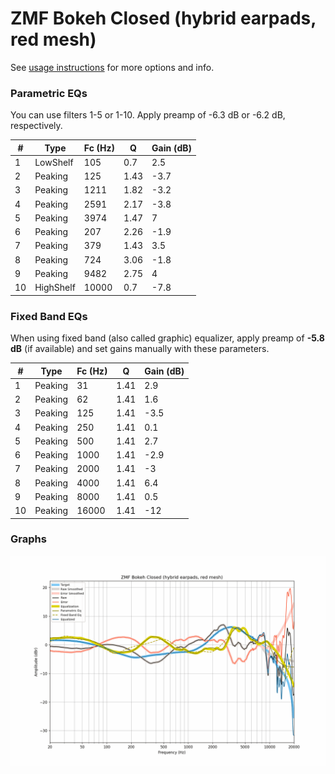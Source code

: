 # ZMF Bokeh Closed (hybrid earpads, red mesh)
See [usage instructions](https://github.com/jaakkopasanen/AutoEq#usage) for more options and info.

### Parametric EQs
You can use filters 1-5 or 1-10. Apply preamp of -6.3 dB or -6.2 dB, respectively.

|   # | Type      |   Fc (Hz) |    Q |   Gain (dB) |
|-----|-----------|-----------|------|-------------|
|   1 | LowShelf  |       105 | 0.7  |         2.5 |
|   2 | Peaking   |       125 | 1.43 |        -3.7 |
|   3 | Peaking   |      1211 | 1.82 |        -3.2 |
|   4 | Peaking   |      2591 | 2.17 |        -3.8 |
|   5 | Peaking   |      3974 | 1.47 |         7   |
|   6 | Peaking   |       207 | 2.26 |        -1.9 |
|   7 | Peaking   |       379 | 1.43 |         3.5 |
|   8 | Peaking   |       724 | 3.06 |        -1.8 |
|   9 | Peaking   |      9482 | 2.75 |         4   |
|  10 | HighShelf |     10000 | 0.7  |        -7.8 |

### Fixed Band EQs
When using fixed band (also called graphic) equalizer, apply preamp of **-5.8 dB** (if available) and set gains manually with these parameters.

|   # | Type    |   Fc (Hz) |    Q |   Gain (dB) |
|-----|---------|-----------|------|-------------|
|   1 | Peaking |        31 | 1.41 |         2.9 |
|   2 | Peaking |        62 | 1.41 |         1.6 |
|   3 | Peaking |       125 | 1.41 |        -3.5 |
|   4 | Peaking |       250 | 1.41 |         0.1 |
|   5 | Peaking |       500 | 1.41 |         2.7 |
|   6 | Peaking |      1000 | 1.41 |        -2.9 |
|   7 | Peaking |      2000 | 1.41 |        -3   |
|   8 | Peaking |      4000 | 1.41 |         6.4 |
|   9 | Peaking |      8000 | 1.41 |         0.5 |
|  10 | Peaking |     16000 | 1.41 |       -12   |

### Graphs
![](./ZMF%20Bokeh%20Closed%20(hybrid%20earpads,%20red%20mesh).png)
